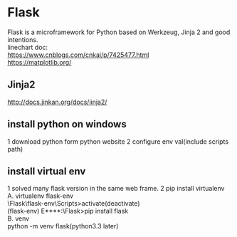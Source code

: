 # **Flask**
Flask is a microframework for Python based on Werkzeug, Jinja 2 and good intentions.  
linechart doc:  
https://www.cnblogs.com/cnkai/p/7425477.html  
https://matplotlib.org/  
## Jinja2 
http://docs.jinkan.org/docs/jinja2/  
## install python on windows
1 download python form python website
2 configure env val(include scripts path)
## install virtual env
1 solved many flask version in the same web frame.
2 pip install virtualenv  
  A. virtualenv flask-env  
  \Flask\flask-env\Scripts>activate(deactivate)  
  (flask-env) E****:\Flask>pip install flask  
  B. venv  
  python -m venv flask(python3.3 later)  
  

                                
